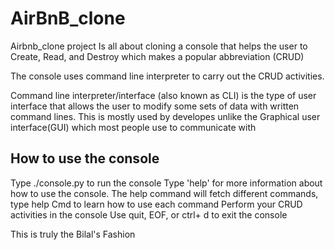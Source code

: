 # AirBnB_clone

Airbnb_clone project Is all about cloning a console that helps the user to  Create, Read, and Destroy which makes a popular abbreviation (CRUD)

The console uses command line interpreter to carry out the CRUD activities.

Command line interpreter/interface (also known as CLI) is the type of user interface that allows the user to modify some sets of data with written command lines. This is mostly used by developes unlike the Graphical user interface(GUI) which most people use to communicate with 

## How to use the console

Type ./console.py to run the console
Type 'help' for more information about how to use the console. The help command will fetch different commands, type help Cmd to learn how to use each command
Perform your CRUD activities in the console
Use quit, EOF, or ctrl+ d to exit the console


This is truly the Bilal's Fashion
